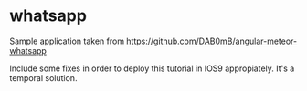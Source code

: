 # whatsapp
Sample application taken from https://github.com/DAB0mB/angular-meteor-whatsapp

Include some fixes in order to deploy this tutorial in IOS9 appropiately. It's a temporal solution.
